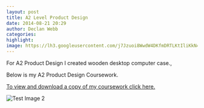 ```yaml
---
layout: post
title: A2 Level Product Design
date: 2014-08-21 20:29
author: Declan Webb
categories:
highlight:
image: https://lh3.googleusercontent.com/j7Jzuoi8WwdW4DKfmDRTLKtIliKkN4PHmHOSviNWQXyLNYJb321BxAqfoythOe_-b_eBnJdxE-JDrtHUhRtzhsoxZBxClIm2rc2XugO9NyMViq4INBizVBoSD0mnEZMuh1snlG0
---
```

For A2 Product Design I created wooden desktop computer case.,

Below is my A2 Product Design Coursework.

<a href="https://drive.google.com/file/d/0B8DmHQsoX0WjSExfcF9YVEVCeTg/view?usp=sharing" target="_blank">To view and download a copy of my coursework click here.</a>

![Test Image 2](http://drive.google.com/uc?export=view&id=1DeDRMZcSIQb6S6XUpNI6COYlNNocMcMV4A)

